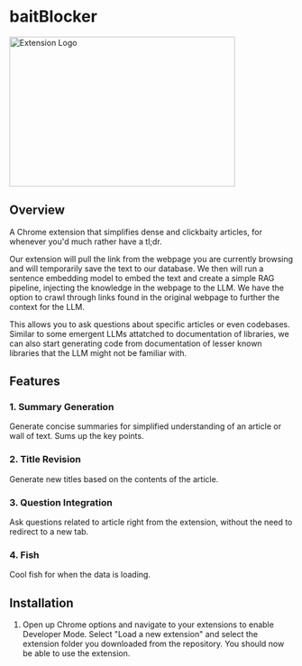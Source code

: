 # baitBlocker

<img src="extension/baitblaocker22.png" alt="Extension Logo" width="400" height="266">

## Overview

A Chrome extension that simplifies dense and clickbaity articles, for whenever you'd much rather have a tl;dr.

Our extension will pull the link from the webpage you are currently browsing and will temporarily save the text to our database. We then will run a sentence embedding model to embed the text and create a simple RAG pipeline, injecting the knowledge in the webpage to the LLM. We have the option to crawl through links found in the original webpage to further the context for the LLM. 

This allows you to ask questions about specific articles or even codebases. Similar to some emergent LLMs attatched to documentation of libraries, we can also start generating code from documentation of lesser known libraries that the LLM might not be familiar with.

## Features

### 1. Summary Generation

Generate concise summaries for simplified understanding of an article or wall of text. Sums up the key points.

### 2. Title Revision

Generate new titles based on the contents of the article.

### 3. Question Integration

Ask questions related to article right from the extension, without the need to redirect to a new tab.

### 4. Fish

Cool fish for when the data is loading.

## Installation

1. Open up Chrome options and navigate to your extensions to enable Developer Mode. Select "Load a new extension" and select the extension folder you downloaded from the repository. You should now be able to use the extension.

